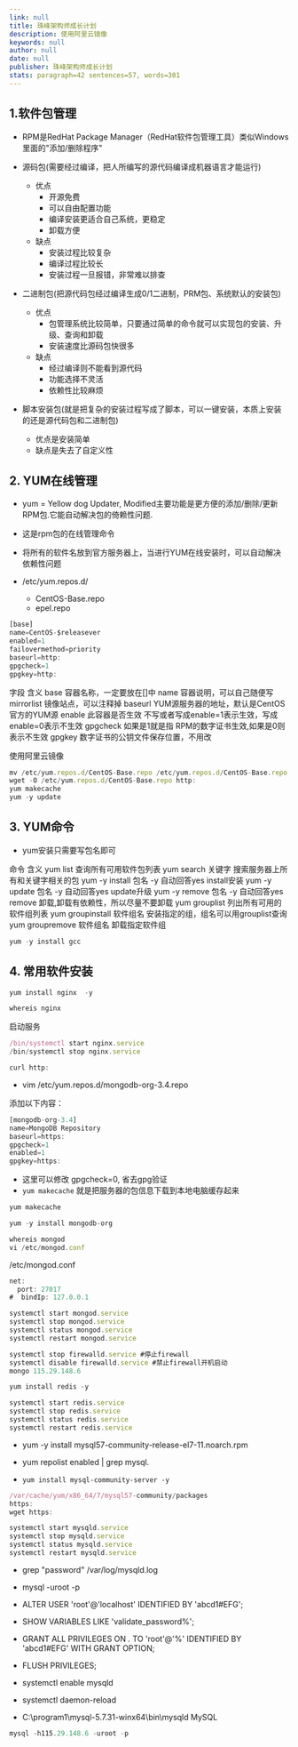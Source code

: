 ```yaml
---
link: null
title: 珠峰架构师成长计划
description: 使用阿里云镜像
keywords: null
author: null
date: null
publisher: 珠峰架构师成长计划
stats: paragraph=42 sentences=57, words=301
---
```

## 1.软件包管理

* RPM是RedHat Package Manager（RedHat软件包管理工具）类似Windows里面的"添加/删除程序"

* 源码包(需要经过编译，把人所编写的源代码编译成机器语言才能运行)
  - 优点
    + 开源免费
    + 可以自由配置功能
    + 编译安装更适合自己系统，更稳定
    + 卸载方便
  - 缺点
    + 安装过程比较复杂
    + 编译过程比较长
    + 安装过程一旦报错，非常难以排查
* 二进制包(把源代码包经过编译生成0/1二进制，PRM包、系统默认的安装包)
  - 优点
    + 包管理系统比较简单，只要通过简单的命令就可以实现包的安装、升级、查询和卸载
    + 安装速度比源码包快很多
  - 缺点
    + 经过编译则不能看到源代码
    + 功能选择不灵活
    + 依赖性比较麻烦
* 脚本安装包(就是把复杂的安装过程写成了脚本，可以一键安装，本质上安装的还是源代码包和二进制包)
  - 优点是安装简单
  - 缺点是失去了自定义性

## 2. YUM在线管理

* yum = Yellow dog Updater, Modified主要功能是更方便的添加/删除/更新RPM包.它能自动解决包的倚赖性问题.

* 这是rpm包的在线管理命令
* 将所有的软件名放到官方服务器上，当进行YUM在线安装时，可以自动解决依赖性问题
* /etc/yum.repos.d/
  - CentOS-Base.repo
  - epel.repo

```js
[base]
name=CentOS-$releasever
enabled=1
failovermethod=priority
baseurl=http:
gpgcheck=1
gpgkey=http:
```

字段 含义 base 容器名称，一定要放在[]中 name 容器说明，可以自己随便写 mirrorlist 镜像站点，可以注释掉 baseurl YUM源服务器的地址，默认是CentOS官方的YUM源 enable 此容器是否生效 不写或者写成enable=1表示生效，写成enable=0表示不生效 gpgcheck 如果是1就是指 RPM的数字证书生效,如果是0则表示不生效 gpgkey 数字证书的公钥文件保存位置，不用改

使用阿里云镜像

```js
mv /etc/yum.repos.d/CentOS-Base.repo /etc/yum.repos.d/CentOS-Base.repo.backup
wget -O /etc/yum.repos.d/CentOS-Base.repo http:
yum makecache
yum -y update
```

## 3. YUM命令

* yum安装只需要写包名即可

命令 含义 yum list 查询所有可用软件包列表 yum search 关键字 搜索服务器上所有和关键字相关的包 yum -y install 包名 -y 自动回答yes install安装 yum -y update 包名 -y 自动回答yes update升级 yum -y remove 包名 -y 自动回答yes remove 卸载,卸载有依赖性，所以尽量不要卸载 yum grouplist 列出所有可用的软件组列表 yum groupinstall 软件组名 安装指定的组，组名可以用grouplist查询 yum groupremove 软件组名 卸载指定软件组

```js
yum -y install gcc
```

## 4. 常用软件安装

```js
yum install nginx  -y
```

```js
whereis nginx
```

启动服务

```js
/bin/systemctl start nginx.service
/bin/systemctl stop nginx.service
```

```js
curl http:
```

* vim /etc/yum.repos.d/mongodb-org-3.4.repo

添加以下内容：

```js
[mongodb-org-3.4]
name=MongoDB Repository
baseurl=https:
gpgcheck=1
enabled=1
gpgkey=https:
```

* 这里可以修改 gpgcheck=0, 省去gpg验证
* `yum makecache` 就是把服务器的包信息下载到本地电脑缓存起来

```js
yum makecache
```

```js
yum -y install mongodb-org
```

```js
whereis mongod
vi /etc/mongod.conf
```

/etc/mongod.conf

```js
net:
  port: 27017
#  bindIp: 127.0.0.1
```

```js
systemctl start mongod.service
systemctl stop mongod.service
systemctl status mongod.service
systemctl restart mongod.service
```

```js
systemctl stop firewalld.service #停止firewall
systemctl disable firewalld.service #禁止firewall开机启动
mongo 115.29.148.6
```

```js
yum install redis -y
```

```js
systemctl start redis.service
systemctl stop redis.service
systemctl status redis.service
systemctl restart redis.service
```

* yum -y install mysql57-community-release-el7-11.noarch.rpm
* yum repolist enabled | grep mysql.

* `yum install mysql-community-server -y`

```js
/var/cache/yum/x86_64/7/mysql57-community/packages
https:
wget https:
```

```js
systemctl start mysqld.service
systemctl stop mysqld.service
systemctl status mysqld.service
systemctl restart mysqld.service
```

* grep "password" /var/log/mysqld.log
* mysql -uroot -p
* ALTER USER 'root'@'localhost' IDENTIFIED BY 'abcd1#EFG';
* SHOW VARIABLES LIKE 'validate_password%';

* GRANT ALL PRIVILEGES ON _._ TO 'root'@'%' IDENTIFIED BY 'abcd1#EFG' WITH GRANT OPTION;
* FLUSH PRIVILEGES;

* systemctl enable mysqld
* systemctl daemon-reload

* C:\program1\mysql-5.7.31-winx64\bin\mysqld MySQL

```js
mysql -h115.29.148.6 -uroot -p
```
